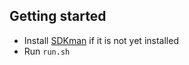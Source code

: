 ## Getting started

- Install [SDKman](https://sdkman.io/) if it is not yet installed
- Run `run.sh`